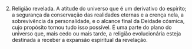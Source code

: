 ﻿2. Religião revelada. A atitude do universo que é um derivativo do espírito; a segurança da conservação das realidades eternas e a crença nela, a sobrevivência da personalidade, e o alcance final da Deidade cósmica, cujo propósito tornou tudo isso possível. É uma parte do plano do universo que, mais cedo ou mais tarde, a religião evolucionária esteja destinada a receber a expansão espiritual da revelação.